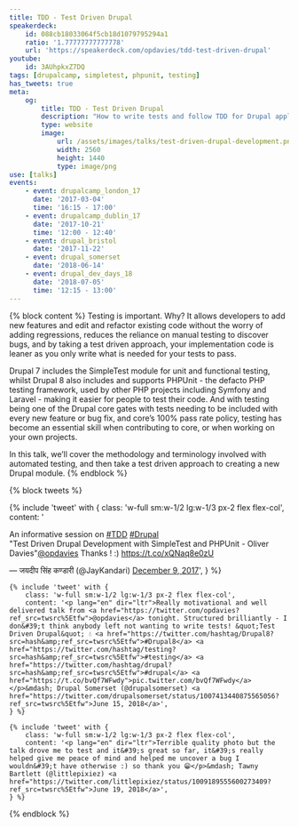 ```yaml
---
title: TDD - Test Driven Drupal
speakerdeck:
    id: 088cb18033064f5cb18d1079795294a1
    ratio: '1.77777777777778'
    url: 'https://speakerdeck.com/opdavies/tdd-test-driven-drupal'
youtube:
    id: 3AUhpkxZ7DQ
tags: [drupalcamp, simpletest, phpunit, testing]
has_tweets: true
meta:
    og:
        title: TDD - Test Driven Drupal
        description: "How to write tests and follow TDD for Drupal applications."
        type: website
        image:
            url: /assets/images/talks/test-driven-drupal-development.png
            width: 2560
            height: 1440
            type: image/png
use: [talks]
events:
    - event: drupalcamp_london_17
      date: '2017-03-04'
      time: '16:15 - 17:00'
    - event: drupalcamp_dublin_17
      date: '2017-10-21'
      time: '12:00 - 12:40'
    - event: drupal_bristol
      date: '2017-11-22'
    - event: drupal_somerset
      date: '2018-06-14'
    - event: drupal_dev_days_18
      date: '2018-07-05'
      time: '12:15 - 13:00'
---
```

{% block content %}
Testing is important. Why? It allows developers to add new features and edit and refactor existing code without the worry of adding regressions, reduces the reliance on manual testing to discover bugs, and by taking a test driven approach, your implementation code is leaner as you only write what is needed for your tests to pass.

Drupal 7 includes the SimpleTest module for unit and functional testing, whilst Drupal 8 also includes and supports PHPUnit - the defacto PHP testing framework, used by other PHP projects including Symfony and Laravel - making it easier for people to test their code. And with testing being one of the Drupal core gates with tests needing to be included with every new feature or bug fix, and core’s 100% pass rate policy, testing has become an essential skill when contributing to core, or when working on your own projects.

In this talk, we’ll cover the methodology and terminology involved with automated testing, and then take a test driven approach to creating a new Drupal module.
{% endblock %}

{% block tweets %}
<div class="flex flex-wrap -mx-2">
    {% include 'tweet' with {
        class: 'w-full sm:w-1/2 lg:w-1/3 px-2 flex flex-col',
        content: '<p lang="en" dir="ltr">An informative session on <a href="https://twitter.com/hashtag/TDD?src=hash&amp;ref_src=twsrc%5Etfw">#TDD</a> <a href="https://twitter.com/hashtag/Drupal?src=hash&amp;ref_src=twsrc%5Etfw">#Drupal</a> <br>&quot;Test Driven Drupal Development with SimpleTest and PHPUnit - Oliver Davies&quot;<a href="https://twitter.com/opdavies?ref_src=twsrc%5Etfw">@opdavies</a> Thanks ! :) <a href="https://t.co/xQNaq8e0zU">https://t.co/xQNaq8e0zU</a></p>&mdash; जयदीप सिंह कण्डारी (@JayKandari) <a href="https://twitter.com/JayKandari/status/939598826087706624?ref_src=twsrc%5Etfw">December 9, 2017</a>',
    } %}

    {% include 'tweet' with {
        class: 'w-full sm:w-1/2 lg:w-1/3 px-2 flex flex-col',
        content: '<p lang="en" dir="ltr">Really motivational and well delivered talk from <a href="https://twitter.com/opdavies?ref_src=twsrc%5Etfw">@opdavies</a> tonight. Structured brilliantly - I don&#39;t think anybody left not wanting to write tests! &quot;Test Driven Drupal&quot; 💧 <a href="https://twitter.com/hashtag/Drupal8?src=hash&amp;ref_src=twsrc%5Etfw">#Drupal8</a> <a href="https://twitter.com/hashtag/testing?src=hash&amp;ref_src=twsrc%5Etfw">#testing</a> <a href="https://twitter.com/hashtag/drupal?src=hash&amp;ref_src=twsrc%5Etfw">#drupal</a> <a href="https://t.co/bvQf7WFwdy">pic.twitter.com/bvQf7WFwdy</a></p>&mdash; Drupal Somerset (@drupalsomerset) <a href="https://twitter.com/drupalsomerset/status/1007413440875565056?ref_src=twsrc%5Etfw">June 15, 2018</a>',
    } %}

    {% include 'tweet' with {
        class: 'w-full sm:w-1/2 lg:w-1/3 px-2 flex flex-col',
        content: '<p lang="en" dir="ltr">Terrible quality photo but the talk drove me to test and it&#39;s great so far, it&#39;s really helped give me peace of mind and helped me uncover a bug I wouldn&#39;t have otherwise :) so thank you 😁</p>&mdash; Tawny Bartlett (@littlepixiez) <a href="https://twitter.com/littlepixiez/status/1009189555600273409?ref_src=twsrc%5Etfw">June 19, 2018</a>',
    } %}
</div>
{% endblock %}
